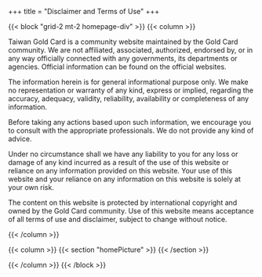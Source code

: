 +++
title = "Disclaimer and Terms of Use"
+++

{{< block "grid-2 mt-2 homepage-div" >}}
{{< column >}}

Taiwan Gold Card is a community website maintained by the Gold Card community. We are not
 affiliated, associated, authorized, endorsed by, or in any way officially connected with
 any governments, its departments or agencies. Official information can be found on the
 official websites.

The information herein is for general informational purpose only. We make no representation
 or warranty of any kind, express or implied, regarding the accuracy, adequacy, validity,
 reliability, availability or completeness of any information.

Before taking any actions based upon such information, we encourage you to consult with
 the appropriate professionals. We do not provide any kind of advice.

Under no circumstance shall we have any liability to you for any loss or damage of any kind
 incurred as a result of the use of this website or reliance on any information provided on 
this website. Your use of this website and your reliance on any information on this website 
is solely at your own risk.

The content on this website is protected by international copyright and owned by the Gold
 Card community. Use of this website means acceptance of all terms of use and disclaimer,
 subject to change without notice.



{{< /column >}}

{{< column >}}
{{< section "homePicture" >}}
{{< /section >}}


{{< /column >}}
{{< /block >}}

